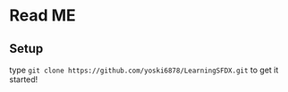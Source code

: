 # Read ME

## Setup 
type `git clone https://github.com/yoski6878/LearningSFDX.git` to get it started! 